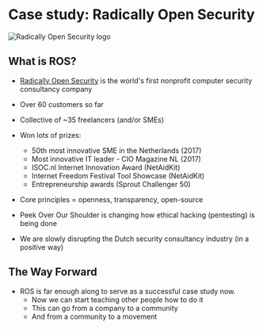 # Case study: Radically Open Security

![Radically Open Security logo](https://radicallyopensecurity.com/images/ros-logo.gif "ROS Logo")

## What is ROS?

* [Radically Open Security](https://radicallyopensecurity.com) is the world's first nonprofit computer security consultancy company
* Over 60 customers so far 
* Collective of ~35 freelancers (and/or SMEs)
* Won lots of prizes:
  * 50th most innovative SME in the Netherlands (2017)
  * Most innovative IT leader - CIO Magazine NL (2017)
  * ISOC.nl Internet Innovation Award (NetAidKit)
  * Internet Freedom Festival Tool Showcase (NetAidKit)
  * Entrepreneurship awards (Sprout Challenger 50)

* Core principles = openness, transparency, open-source
* Peek Over Our Shoulder is changing how ethical hacking (pentesting) is being done
* We are slowly disrupting the Dutch security consultancy industry (in a positive way)

## The Way Forward 

* ROS is far enough along to serve as a successful case study now.
  * Now we can start teaching other people how to do it
  * This can go from a company to a community
  * And from a community to a movement 
